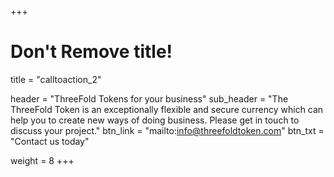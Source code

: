 +++
# Don't Remove title!
title = "calltoaction_2"

header = "ThreeFold Tokens for your business"
sub_header = "The ThreeFold Token is an exceptionally flexible and secure currency which can help you to create new ways of doing business. Please get in touch to discuss your project."
btn_link = "mailto:info@threefoldtoken.com"
btn_txt = "Contact us today"

weight = 8
+++
